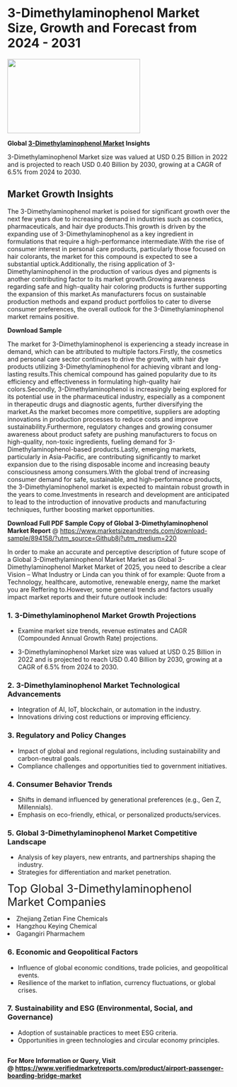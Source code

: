 <H1>3-Dimethylaminophenol Market Size, Growth and Forecast from 2024 - 2031</H1><img class="aligncenter size-medium wp-image-584254" src="https://thirdeyenews.in/wp-content/uploads/2024/09/Global-Market-Research-300x168.jpeg" alt="" width="300" height="168" /><p><strong>Global&nbsp;<a href="https://www.marketsizeandtrends.com/download-sample/894158/?utm_source=Github8j?utm_medium=220">3-Dimethylaminophenol Market</a> Insights</strong></p><p>3-Dimethylaminophenol Market size was valued at USD 0.25 Billion in 2022 and is projected to reach USD 0.40 Billion by 2030, growing at a CAGR of 6.5% from 2024 to 2030.</p><p><h2>Market Growth Insights</h2> <p>The 3-Dimethylaminophenol market is poised for significant growth over the next few years due to increasing demand in industries such as cosmetics, pharmaceuticals, and hair dye products.This growth is driven by the expanding use of 3-Dimethylaminophenol as a key ingredient in formulations that require a high-performance intermediate.With the rise of consumer interest in personal care products, particularly those focused on hair colorants, the market for this compound is expected to see a substantial uptick.Additionally, the rising application of 3-Dimethylaminophenol in the production of various dyes and pigments is another contributing factor to its market growth.Growing awareness regarding safe and high-quality hair coloring products is further supporting the expansion of this market.As manufacturers focus on sustainable production methods and expand product portfolios to cater to diverse consumer preferences, the overall outlook for the 3-Dimethylaminophenol market remains positive.</p> <p><strong>Download Sample</strong></p> <p>The market for 3-Dimethylaminophenol is experiencing a steady increase in demand, which can be attributed to multiple factors.Firstly, the cosmetics and personal care sector continues to drive the growth, with hair dye products utilizing 3-Dimethylaminophenol for achieving vibrant and long-lasting results.This chemical compound has gained popularity due to its efficiency and effectiveness in formulating high-quality hair colors.Secondly, 3-Dimethylaminophenol is increasingly being explored for its potential use in the pharmaceutical industry, especially as a component in therapeutic drugs and diagnostic agents, further diversifying the market.As the market becomes more competitive, suppliers are adopting innovations in production processes to reduce costs and improve sustainability.Furthermore, regulatory changes and growing consumer awareness about product safety are pushing manufacturers to focus on high-quality, non-toxic ingredients, fueling demand for 3-Dimethylaminophenol-based products.Lastly, emerging markets, particularly in Asia-Pacific, are contributing significantly to market expansion due to the rising disposable income and increasing beauty consciousness among consumers.With the global trend of increasing consumer demand for safe, sustainable, and high-performance products, the 3-Dimethylaminophenol market is expected to maintain robust growth in the years to come.Investments in research and development are anticipated to lead to the introduction of innovative products and manufacturing techniques, further boosting market opportunities.</p> <p><span class=""><strong>Download Full PDF Sample Copy of Global 3-Dimethylaminophenol Market Report</strong> @ <a href="https://www.marketsizeandtrends.com/download-sample/894158/?utm_source=Github8j?utm_medium=220" target="_blank">https://www.marketsizeandtrends.com/download-sample/894158/?utm_source=Github8j?utm_medium=220</a></span></p><p>In order to make an accurate and perceptive description of future scope of a Global&nbsp;3-Dimethylaminophenol Market Market as Global&nbsp;3-Dimethylaminophenol Market Market of 2025, you need to describe a clear Vision &ndash; What Industry or Linda can you think of for example: Quote from a Technology, healthcare, automotive, renewable energy, name the market you are Reffering to.However, some general trends and factors usually impact market reports and their future outlook include:</p><h3>1.&nbsp;<strong>3-Dimethylaminophenol Market Growth Projections</strong></h3><ul><li>Examine market size trends, revenue estimates and CAGR (Compounded Annual Growth Rate) projections.</li><li><p>3-Dimethylaminophenol Market size was valued at USD 0.25 Billion in 2022 and is projected to reach USD 0.40 Billion by 2030, growing at a CAGR of 6.5% from 2024 to 2030.</p></li></ul><h3>2.&nbsp;<strong>3-Dimethylaminophenol Market Technological Advancements</strong></h3><ul><li>Integration of AI, IoT, blockchain, or automation in the industry.</li><li>Innovations driving cost reductions or improving efficiency.</li></ul><h3>3.&nbsp;<strong>Regulatory and Policy Changes</strong></h3><ul><li>Impact of global and regional regulations, including sustainability and carbon-neutral goals.</li><li>Compliance challenges and opportunities tied to government initiatives.</li></ul><h3>4.&nbsp;<strong>Consumer Behavior Trends</strong></h3><ul><li>Shifts in demand influenced by generational preferences (e.g., Gen Z, Millennials).</li><li>Emphasis on eco-friendly, ethical, or personalized products/services.</li></ul><h3>5.&nbsp;<strong>Global 3-Dimethylaminophenol Market Competitive Landscape</strong></h3><ul><li>Analysis of key players, new entrants, and partnerships shaping the industry.</li><li>Strategies for differentiation and market penetration.</li></ul><p data-pm-slice="1 1 []"><span style="color: inherit; font-family: inherit; font-size: 25px;">Top Global 3-Dimethylaminophenol Market Companies</span></p><div class="" data-test-id=""><p><li>Zhejiang Zetian Fine Chemicals</li><li> Hangzhou Keying Chemical</li><li> Gagangiri Pharmachem</li></p></div><h3>6.&nbsp;<strong>Economic and Geopolitical Factors</strong></h3><ul><li>Influence of global economic conditions, trade policies, and geopolitical events.</li><li>Resilience of the market to inflation, currency fluctuations, or global crises.</li></ul><h3>7.&nbsp;<strong>Sustainability and ESG (Environmental, Social, and Governance)</strong></h3><ul><li>Adoption of sustainable practices to meet ESG criteria.</li><li>Opportunities in green technologies and circular economy principles.</li></ul><h2><strong style="font-size: 14px;">For More Information or Query, Visit @&nbsp;</strong><a style="background-color: #ffffff; font-size: 14px;" href="https://www.marketsizeandtrends.com/report/3-dimethylaminophenol-market/" target="_blank">https://www.verifiedmarketreports.com/product/airport-passenger-boarding-bridge-market</a></h2>